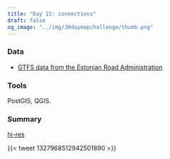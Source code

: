 ```yaml
---
title: "Day 15: connections"
draft: false
og_image: "../img/30daymapchallenge/thumb.png"
---
```

### Data
- [GTFS data from the Estonian Road Administration](https://www.mnt.ee/eng/public-transportation/public-transport-information-system)

### Tools
PostGIS, QGIS.

### Summary
[hi-res](https://tkardi.ee/writeup/img/30daymapchallenge/day-15-connections.png)

{{< tweet 1327968512942501890 >}}
